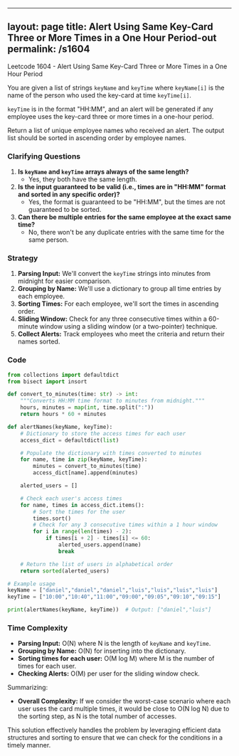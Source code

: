 
---
layout: page
title:  Alert Using Same Key-Card Three or More Times in a One Hour Period-out
permalink: /s1604
---

Leetcode 1604 - Alert Using Same Key-Card Three or More Times in a One Hour Period

You are given a list of strings `keyName` and `keyTime` where `keyName[i]` is the name of the person who used the key-card at time `keyTime[i]`.

`keyTime` is in the format "HH:MM", and an alert will be generated if any employee uses the key-card three or more times in a one-hour period.

Return a list of unique employee names who received an alert. The output list should be sorted in ascending order by employee names.

### Clarifying Questions
1. **Is `keyName` and `keyTime` arrays always of the same length?**
   * Yes, they both have the same length.
2. **Is the input guaranteed to be valid (i.e., times are in "HH:MM" format and sorted in any specific order)?**
   * Yes, the format is guaranteed to be "HH:MM", but the times are not guaranteed to be sorted.
3. **Can there be multiple entries for the same employee at the exact same time?**
   * No, there won't be any duplicate entries with the same time for the same person.

### Strategy

1. **Parsing Input:** We'll convert the `keyTime` strings into minutes from midnight for easier comparison.
2. **Grouping by Name:** We'll use a dictionary to group all time entries by each employee.
3. **Sorting Times:** For each employee, we'll sort the times in ascending order.
4. **Sliding Window:** Check for any three consecutive times within a 60-minute window using a sliding window (or a two-pointer) technique.
5. **Collect Alerts:** Track employees who meet the criteria and return their names sorted.

### Code

```python
from collections import defaultdict
from bisect import insort

def convert_to_minutes(time: str) -> int:
    """Converts HH:MM time format to minutes from midnight."""
    hours, minutes = map(int, time.split(":"))
    return hours * 60 + minutes

def alertNames(keyName, keyTime):
    # Dictionary to store the access times for each user
    access_dict = defaultdict(list)

    # Populate the dictionary with times converted to minutes
    for name, time in zip(keyName, keyTime):
        minutes = convert_to_minutes(time)
        access_dict[name].append(minutes)

    alerted_users = []

    # Check each user's access times
    for name, times in access_dict.items():
        # Sort the times for the user
        times.sort()
        # Check for any 3 consecutive times within a 1 hour window
        for i in range(len(times) - 2):
            if times[i + 2] - times[i] <= 60:
                alerted_users.append(name)
                break

    # Return the list of users in alphabetical order
    return sorted(alerted_users)

# Example usage
keyName = ["daniel","daniel","daniel","luis","luis","luis","luis"]
keyTime = ["10:00","10:40","11:00","09:00","09:05","09:10","09:15"]

print(alertNames(keyName, keyTime))  # Output: ["daniel","luis"]
```

### Time Complexity

- **Parsing Input:** O(N) where N is the length of `keyName` and `keyTime`.
- **Grouping by Name:** O(N) for inserting into the dictionary.
- **Sorting times for each user:** O(M log M) where M is the number of times for each user.
- **Checking Alerts:** O(M) per user for the sliding window check.

Summarizing:
- **Overall Complexity:** If we consider the worst-case scenario where each user uses the card multiple times, it would be close to O(N log N) due to the sorting step, as N is the total number of accesses.

This solution effectively handles the problem by leveraging efficient data structures and sorting to ensure that we can check for the conditions in a timely manner.
